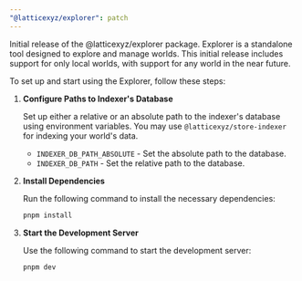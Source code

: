 ```yaml
---
"@latticexyz/explorer": patch
---
```


Initial release of the @latticexyz/explorer package. Explorer is a standalone tool designed to explore and manage worlds. This initial release includes support for only local worlds, with support for any world in the near future.

To set up and start using the Explorer, follow these steps:

1. **Configure Paths to Indexer's Database**

   Set up either a relative or an absolute path to the indexer's database using environment variables. You may use `@latticexyz/store-indexer` for indexing your world's data.

   - `INDEXER_DB_PATH_ABSOLUTE` - Set the absolute path to the database.
   - `INDEXER_DB_PATH` - Set the relative path to the database.

2. **Install Dependencies**

   Run the following command to install the necessary dependencies:

   ```sh
   pnpm install
   ```

3. **Start the Development Server**

   Use the following command to start the development server:

   ```sh
   pnpm dev
   ```
